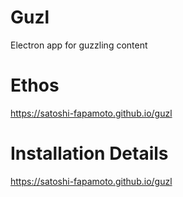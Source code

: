 # Guzl

Electron app for guzzling content

# Ethos

https://satoshi-fapamoto.github.io/guzl

# Installation Details

https://satoshi-fapamoto.github.io/guzl